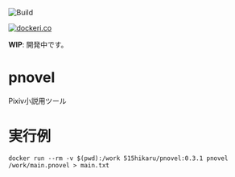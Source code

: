 ![Build](https://github.com/515hikaru/pnovel/workflows/Node.js%20CI/badge.svg)

[![dockeri.co](https://dockeri.co/image/515hikaru/pnovel)](https://hub.docker.com/r/515hikaru/pnovel)

**WIP**: 開発中です。

# pnovel
Pixiv小説用ツール

# 実行例

```
docker run --rm -v $(pwd):/work 515hikaru/pnovel:0.3.1 pnovel /work/main.pnovel > main.txt
```
